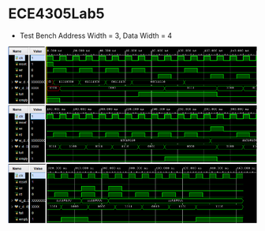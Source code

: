 # ECE4305Lab5

- Test Bench Address Width = 3, Data Width = 4

![](images/FifoTB1.PNG)
![](images/FifoTB2.PNG)
![](images/FifoTB3.PNG)
